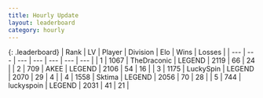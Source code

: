 ```yaml
---
title: Hourly Update
layout: leaderboard
category: hourly
---
```


{: .leaderboard}
| Rank | LV | Player | Division | Elo | Wins | Losses |
| --- | --- | --- | --- | --- | --- | --- |
| <span data-change="0">1</span> | 1067 | <span title="ID: 544310">TheDraconic</span> | LEGEND | <span data-change="0">2119</span> | <span data-change="0">66</span> | <span data-change="0">24</span> |
| <span data-change="0">2</span> | 709 | <span title="ID: 455100">AKEE</span> | LEGEND | <span data-change="12">2106</span> | <span data-change="2">54</span> | <span data-change="0">16</span> |
| <span data-change="0">3</span> | 1175 | <span title="ID: 498412">LuckySpin</span> | LEGEND | <span data-change="0">2070</span> | <span data-change="0">29</span> | <span data-change="0">4</span> |
| <span data-change="0">4</span> | 1558 | <span title="ID: 353063">Sktima</span> | LEGEND | <span data-change="0">2056</span> | <span data-change="0">70</span> | <span data-change="0">28</span> |
| <span data-change="0">5</span> | 744 | <span title="ID: 512212">luckyspoin</span> | LEGEND | <span data-change="-8">2031</span> | <span data-change="0">41</span> | <span data-change="1">21</span> |